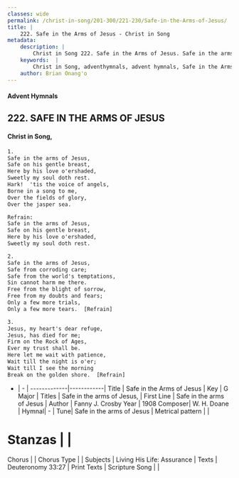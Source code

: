 ```yaml
---
classes: wide
permalink: /christ-in-song/201-300/221-230/Safe-in-the-Arms-of-Jesus/
title: |
    222. Safe in the Arms of Jesus - Christ in Song
metadata:
    description: |
        Christ in Song 222. Safe in the Arms of Jesus. Safe in the arms of Jesus,  Safe on his gentle breast, Here by his love o'ershaded,  Sweetly my soul doth rest. Hark!  'tis the voice of angels, Borne in a song to me, Over the fields of glory, Over the jasper sea. 
    keywords:  |
        Christ in Song, adventhymnals, advent hymnals, Safe in the Arms of Jesus, Safe in the arms of Jesus. Safe in the arms of Jesus,
    author: Brian Onang'o
---
```


#### Advent Hymnals
## 222. SAFE IN THE ARMS OF JESUS
####  Christ in Song,

```txt
1.
Safe in the arms of Jesus, 
Safe on his gentle breast,
Here by his love o'ershaded, 
Sweetly my soul doth rest.
Hark!  'tis the voice of angels,
Borne in a song to me,
Over the fields of glory,
Over the jasper sea.

Refrain:
Safe in the arms of Jesus,
Safe on his gentle breast,
Here by his love o'ershaded,
Sweetly my soul doth rest.

2.
Safe in the arms of Jesus,
Safe from corroding care;
Safe from the world's temptations,
Sin cannot harm me there.
Free from the blight of sorrow,
Free from my doubts and fears;
Only a few more trials,
Only a few more tears.  [Refrain]

3.
Jesus, my heart's dear refuge,
Jesus, has died for me;
Firm on the Rock of Ages,
Ever my trust shall be.
Here let me wait with patience,
Wait till the night is o'er;
Wait till I see the morning
Break on the golden shore.  [Refrain]

```

- |   -  |
-------------|------------|
Title | Safe in the Arms of Jesus |
Key | G Major |
Titles | Safe in the arms of Jesus, |
First Line | Safe in the arms of Jesus |
Author | Fanny J. Crosby
Year | 1908
Composer| W. H. Doane |
Hymnal|  - |
Tune| Safe in the arms of Jesus |
Metrical pattern | |
# Stanzas |  |
Chorus |  |
Chorus Type |  |
Subjects | Living His Life: Assurance |
Texts | Deuteronomy 33:27 |
Print Texts | 
Scripture Song |  |
    
